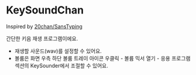 # KeySoundChan

Inspired by [20chan/SansTyping](https://github.com/20chan/SansTyping)

간단한 키음 재생 프로그램이에요.

- 재생할 사운드(wav)를 설정할 수 있어요.
- 볼륨은 화면 우측 하단 볼륨 트레이 아이콘 우클릭 - 볼륨 믹서 열기 - 응용 프로그램 섹션의 KeySounder에서 조절할 수 있어요.